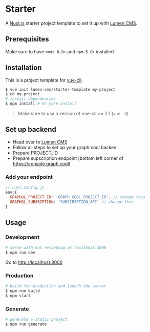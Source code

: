 # Starter

A [Nuxt.js](https://github.com/nuxt/nuxt.js) starter project template to set it up with [Lumen CMS](https://github.com/lumen-cms/lumen-cms).

## Prerequisites

Make sure to have `node 8.0+` and `npm 5.0+` installed

## Installation

This is a project template for [vue-cli](https://github.com/vuejs/vue-cli).

``` bash
$ vue init lumen-cms/starter-template my-project  
$ cd my-project                     
# install dependencies
$ npm install # Or yarn install
```

> Make sure to use a version of vue-cli >= 2.1 (`vue -V`).

## Set up backend
* Head over to [Lumen CMS](https://github.com/lumen-cms/lumen-graphcool)
* Follow all steps to set up your graph.cool backen
* Prepare PROJECT_ID
* Prepare supscription endpoint (bottom left corner of https://console.graph.cool)

### Add your endpoint
```js
// nuxt.config.js
env:{
  GRAPHQL_PROJECT_ID: 'GRAPH_COOL_PROJECT_ID', // change this
  GRAPHQL_SUBSRIPTION: 'SUBSCRIPTION_API' // change this
}
```


## Usage

### Development

``` bash
# serve with hot reloading at localhost:3000
$ npm run dev
```

Go to [http://localhost:3000](http://localhost:3000)

### Production

``` bash
# build for production and launch the server
$ npm run build
$ npm start
```

### Generate

``` bash
# generate a static project
$ npm run generate
```
